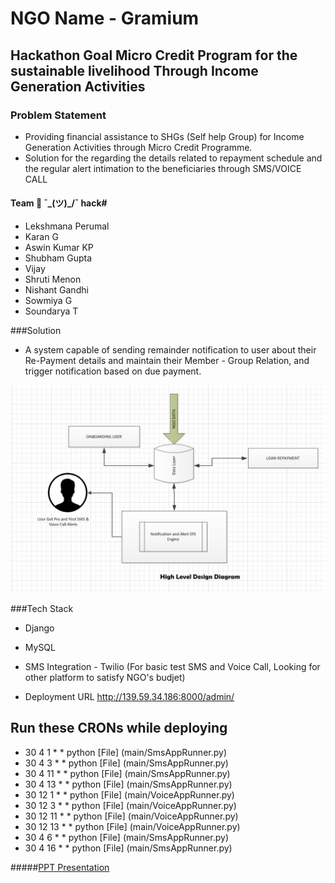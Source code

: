 # NGO Name - Gramium 

## Hackathon Goal Micro Credit Program for the sustainable livelihood Through Income Generation Activities

### Problem Statement

* Providing financial assistance to SHGs (Self help Group) for Income Generation Activities through Micro Credit Programme.
* Solution for  the regarding the details related to repayment schedule and the regular alert  intimation to the beneficiaries  through SMS/VOICE CALL 

#### Team 👬 ¯\_(ツ)_/¯ hack#

* Lekshmana Perumal
* Karan G
* Aswin Kumar KP
* Shubham Gupta
* Vijay
* Shruti Menon
* Nishant Gandhi
* Sowmiya G
* Soundarya T

###Solution

* A system capable of sending remainder notification to user about their Re-Payment details and maintain their Member - Group Relation, and trigger notification based on due payment.

![High Level Diagram ](docs/Highlevel-Grahmium.jpg)

###Tech Stack

* Django
* MySQL
* SMS Integration - Twilio (For basic test SMS and Voice Call, Looking for other platform to satisfy NGO's budjet)



* Deployment URL http://139.59.34.186:8000/admin/

## Run these CRONs while deploying

* 30 4 1 * * python [File] (main/SmsAppRunner.py)
* 30 4 3 * * python [File] (main/SmsAppRunner.py)
* 30 4 11 * * python [File] (main/SmsAppRunner.py)
* 30 4 13 * * python [File] (main/SmsAppRunner.py)
* 30 12 1 * * python [File] (main/VoiceAppRunner.py)
* 30 12 3 * * python [File] (main/VoiceAppRunner.py)
* 30 12 11 * * python [File] (main/VoiceAppRunner.py)
* 30 12 13 * * python [File] (main/VoiceAppRunner.py)
* 30 4 6 * * python [File] (main/SmsAppRunner.py)
* 30 4 16 * * python [File] (main/SmsAppRunner.py)


#####[PPT Presentation](https://docs.google.com/presentation/d/17YpvNPo9SWsqYlcoxkVvAB_VjN263NfmuW3PNL4XhLc/edit?usp=sharing)
